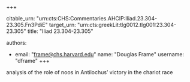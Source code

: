+++


citable_urn: "urn:cts:CHS:Commentaries.AHCIP:Iliad.23.304-23.305.Fn3PdiE"
target_urn: "urn:cts:greekLit:tlg0012.tlg001:23.304-23.305"
title: "Iliad 23.304-23.305"

authors:
- email: "frame@chs.harvard.edu"
  name: "Douglas Frame"
  username: "dframe"
+++

<p>analysis of the role of noos in Antilochus’ victory in the chariot race</p>